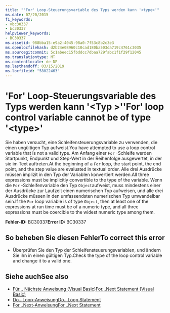 ```yaml
---
title: "'For' Loop-Steuerungsvariable des Typs werden kann '<type>'"
ms.date: 07/20/2015
f1_keywords:
- vbc30337
- bc30337
helpviewer_keywords:
- BC30337
ms.assetid: 988bba15-e9a2-4045-98a0-7f53c8b2c3e3
ms.openlocfilehash: d2b24e08960c10cad180ba503da719c4761c3035
ms.sourcegitcommit: 5c1abeec15fbddcc7dbaa729fabc1f1f29f12045
ms.translationtype: MT
ms.contentlocale: de-DE
ms.lasthandoff: 03/15/2019
ms.locfileid: "58022463"
---
```

# <a name="for-loop-control-variable-cannot-be-of-type-type"></a><span data-ttu-id="99a41-102">'For' Loop-Steuerungsvariable des Typs werden kann '\<Typ >'</span><span class="sxs-lookup"><span data-stu-id="99a41-102">'For' loop control variable cannot be of type '\<type>'</span></span>
<span data-ttu-id="99a41-103">Sie haben versucht, eine Schleifensteuerungsvariable zu verwenden, die einen ungültigen Typ aufweist.</span><span class="sxs-lookup"><span data-stu-id="99a41-103">You have attempted to use a loop control variable that is not a valid type.</span></span> <span data-ttu-id="99a41-104">Am Anfang einer `For` -Schleife werden Startpunkt, Endpunkt und Step-Wert in der Reihenfolge ausgewertet, in der sie im Text auftreten.</span><span class="sxs-lookup"><span data-stu-id="99a41-104">At the beginning of a `For` loop, the start point, the end point, and the step value are evaluated in textual order.</span></span> <span data-ttu-id="99a41-105">Alle drei Ausdrücke müssen implizit in den Typ der Variablen konvertiert werden.</span><span class="sxs-lookup"><span data-stu-id="99a41-105">All three expressions must be implicitly convertible to the type of the variable.</span></span> <span data-ttu-id="99a41-106">Wenn die `For` -Schleifenvariable den Typ `Object`aufweist, muss mindestens einer der Ausdrücke zur Laufzeit einen numerischen Typ aufweisen, und alle drei Ausdrücke müssen in den umfassendsten numerischen Typ umwandelbar sein.</span><span class="sxs-lookup"><span data-stu-id="99a41-106">If the `For` loop variable is of type `Object`, then at least one of the expressions at run time must be of a numeric type, and all three expressions must be coercible to the widest numeric type among them.</span></span>  
  
 <span data-ttu-id="99a41-107">**Fehler-ID:** BC30337</span><span class="sxs-lookup"><span data-stu-id="99a41-107">**Error ID:** BC30337</span></span>  
  
## <a name="to-correct-this-error"></a><span data-ttu-id="99a41-108">So beheben Sie diesen Fehler</span><span class="sxs-lookup"><span data-stu-id="99a41-108">To correct this error</span></span>  
  
-   <span data-ttu-id="99a41-109">Überprüfen Sie den Typ der Schleifensteuerungsvariablen, und ändern Sie ihn in einen gültigen Typ.</span><span class="sxs-lookup"><span data-stu-id="99a41-109">Check the type of the loop control variable and change it to a valid one.</span></span>  
  
## <a name="see-also"></a><span data-ttu-id="99a41-110">Siehe auch</span><span class="sxs-lookup"><span data-stu-id="99a41-110">See also</span></span>

- [<span data-ttu-id="99a41-111">Für... Nächste Anweisung (Visual Basic)</span><span class="sxs-lookup"><span data-stu-id="99a41-111">For...Next Statement (Visual Basic)</span></span>](../language-reference/statements/for-next-statement.md)
- [<span data-ttu-id="99a41-112">Do...Loop-Anweisung</span><span class="sxs-lookup"><span data-stu-id="99a41-112">Do...Loop Statement</span></span>](../../visual-basic/language-reference/statements/do-loop-statement.md)
- [<span data-ttu-id="99a41-113">For...Next-Anweisung</span><span class="sxs-lookup"><span data-stu-id="99a41-113">For...Next Statement</span></span>](../../visual-basic/language-reference/statements/for-next-statement.md)
